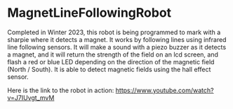 # MagnetLineFollowingRobot
Completed in Winter 2023, this robot is being programmed to mark with a sharpie where it detects a magnet. It works by following lines using infrared line following sensors. It will make a sound with a piezo buzzer as it detects a magnet, and it will return the strength of the field on an lcd screen, and flash a red or blue LED depending on the direction of the magnetic field (North / South). It is able to detect magnetic fields using the hall effect sensor.

Here is the link to the robot in action:
https://www.youtube.com/watch?v=J7IUvgt_mvM
